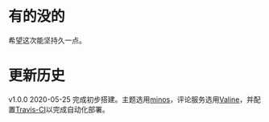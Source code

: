 # 有的没的

希望这次能坚持久一点。

# 更新历史

v1.0.0 2020-05-25 完成初步搭建。主题选用[minos][1]，评论服务选用[Valine][2]，并配置[Travis-CI][3]以完成自动化部署。
        
[1]: https://github.com/ppoffice/hexo-theme-minos
[2]: https://valine.js.org/
[3]: https://travis-ci.org/

